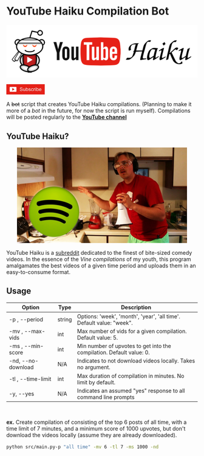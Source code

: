 # YouTube Haiku Compilation Bot

<p align="center">
  <a href="http://www.youtube.com/channel/UC4bbRJvsJ5ruK2znzjOOZCg?sub_confirmation=1">
    <img src="imgs/yt-haiku.png">
  </a>
</p>
<p align="left">
  <a href="http://www.youtube.com/channel/UC4bbRJvsJ5ruK2znzjOOZCg?sub_confirmation=1">
    <img src="imgs/github/subscribe.jpg", width="20%" height="30%">
  </a>
</p>

A ~~bot~~ script that creates YouTube Haiku compilations. (Planning to make it more of a *bot* in the future, for now the script is run myself). Compilations will be posted regularly to the **[YouTube channel](https://www.youtube.com/channel/UC4bbRJvsJ5ruK2znzjOOZCg)**

## YouTube Haiku?

<p align="center">
  <a href="https://www.youtube.com/watch?v=BvQ571eAOZE">
    <img src="imgs/github/gus_johnson.jpg" alt="Recording a Spotify Ad - Gus Johnson" width="448" height="252">
  </a>
</p>

YouTube Haiku is a [subreddit](https://www.reddit.com/r/youtubehaiku/) dedicated to the finest of bite-sized comedy videos. In the essence of the *Vine compilations* of my youth, this program amalgamates the best videos of a given time period and uploads them in an easy-to-consume format.

## Usage
| Option                | Type     | Description                                      |
|-----------------------|----------|--------------------------------------------------|
| -p , --period         | string   | Options: 'week', 'month', 'year', 'all time'. Default value: "week". |
| -mv , --max-vids      | int      | Max number of vids for a given compilation. Default value: 5.|
| -ms , --min-score     | int      | Min number of upvotes to get into the compilation. Default value: 0.|
| -nd, --no-download    | N/A      | Indicates to not download videos locally. Takes no argument.   |
| -tl , --time-limit    | int      | Max duration of compilation in minutes. No limit by default.|
| -y, --yes             | N/A      | Indicates an assumed "yes" response to all command line prompts  |

<br/>

**ex.** Create compilation of consisting of the top 6 posts of all time, with a time limit of 7 minutes, and a minimum score of 1000 upvotes, but don't download the videos locally (assume they are already downloaded).

```bash
python src/main.py-p "all time" -mv 6 -tl 7 -ms 1000 -nd
```
